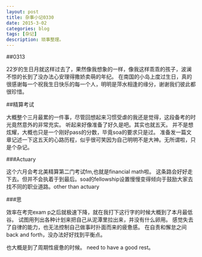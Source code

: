 ```yaml
---
layout: post
title: 杂事小记0330
date: 2015-3-02
categories: blog
tags: [杂记]
description: 琐事整理。
---
```


##0313

22岁的生日月就这样过去了，果然像我想象的一样，像我这样乖乖的孩子，波澜不惊的长到了没办法心安理得撒娇卖萌的年纪。
在南国的小岛上度过生日，真的很感谢每一个祝我生日快乐的每一个人，明明是萍水相逢的缘分，谢谢我们彼此都很珍惜。

##精算考试

大概整个三月最累的一件事，尽管回想起来习惯受虐的我还是觉得，这段备考的时光竟然意外的非常充实。
听起来好像准备了好久是吧。其实也就五天。
并不是想炫耀，大概也只是一个刚好pass的分数，毕竟soa的要求只是过。
准备发一篇文章记述一下这五天的心路历程，似乎很可笑因为自己明明不是大神。无所谓啦，只是个杂记。

###Actuary

这个六月会考北美精算第二门考试fm,也就是financial math啦。
这条路会好好走下去。但并不会执着于到最后。soa的fellowship设置慢慢变得倾向于鼓励大家去找不同的职业道路。other than actuary 


###思

效率在考完exam p之后就极速下降，就在我打下这行字的时候大概到了本月最低谷。
试图用列出各种计划来把自己从泥潭里拉出来，并没有什么卵用。
感觉失去了自律的能力，也无法控制自己做事时扑面而来的疲惫感。
在自责和懈怠之间back and forth，没办法好好找到平衡点。

也大概是到了周期性疲惫的时候。
need to have a good rest。












